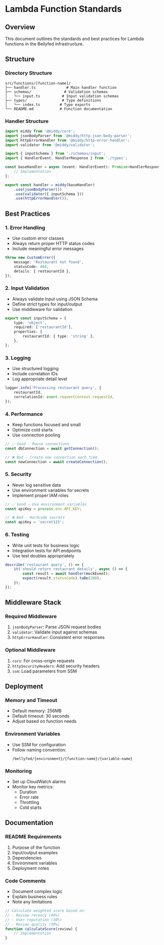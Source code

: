 # Lambda Function Standards

## Overview

This document outlines the standards and best practices for Lambda functions in the Bellyfed infrastructure.

## Structure

### Directory Structure

```
src/functions/[function-name]/
├── handler.ts              # Main handler function
├── schemas/               # Validation schemas
│   └── input.ts          # Input validation schemas
├── types/                # Type definitions
│   └── index.ts         # Type exports
└── README.md            # Function documentation
```

### Handler Structure

```typescript
import middy from '@middy/core';
import jsonBodyParser from '@middy/http-json-body-parser';
import httpErrorHandler from '@middy/http-error-handler';
import validator from '@middy/validator';

import { inputSchema } from './schemas/input';
import { HandlerEvent, HandlerResponse } from './types';

const baseHandler = async (event: HandlerEvent): Promise<HandlerResponse> => {
    // Implementation
};

export const handler = middy(baseHandler)
    .use(jsonBodyParser())
    .use(validator({ inputSchema }))
    .use(httpErrorHandler());
```

## Best Practices

### 1. Error Handling

- Use custom error classes
- Always return proper HTTP status codes
- Include meaningful error messages

```typescript
throw new CustomError({
    message: 'Restaurant not found',
    statusCode: 404,
    details: { restaurantId },
});
```

### 2. Input Validation

- Always validate input using JSON Schema
- Define strict types for input/output
- Use middleware for validation

```typescript
export const inputSchema = {
    type: 'object',
    required: ['restaurantId'],
    properties: {
        restaurantId: { type: 'string' },
    },
};
```

### 3. Logging

- Use structured logging
- Include correlation IDs
- Log appropriate detail level

```typescript
logger.info('Processing restaurant query', {
    restaurantId,
    correlationId: event.requestContext.requestId,
});
```

### 4. Performance

- Keep functions focused and small
- Optimize cold starts
- Use connection pooling

```typescript
// ✅ Good - Reuse connections
const dbConnection = await getConnection();

// ❌ Bad - Create new connection each time
const newConnection = await createConnection();
```

### 5. Security

- Never log sensitive data
- Use environment variables for secrets
- Implement proper IAM roles

```typescript
// ✅ Good - Use environment variables
const apiKey = process.env.API_KEY;

// ❌ Bad - Hardcode secrets
const apiKey = 'secret123';
```

### 6. Testing

- Write unit tests for business logic
- Integration tests for API endpoints
- Use test doubles appropriately

```typescript
describe('restaurant query', () => {
    it('should return restaurant details', async () => {
        const result = await handler(mockEvent);
        expect(result.statusCode).toBe(200);
    });
});
```

## Middleware Stack

### Required Middleware

1. `jsonBodyParser`: Parse JSON request bodies
2. `validator`: Validate input against schemas
3. `httpErrorHandler`: Consistent error responses

### Optional Middleware

1. `cors`: For cross-origin requests
2. `httpSecurityHeaders`: Add security headers
3. `ssm`: Load parameters from SSM

## Deployment

### Memory and Timeout

- Default memory: 256MB
- Default timeout: 30 seconds
- Adjust based on function needs

### Environment Variables

- Use SSM for configuration
- Follow naming convention:
    ```
    /bellyfed/{environment}/{function-name}/{variable-name}
    ```

### Monitoring

- Set up CloudWatch alarms
- Monitor key metrics:
    - Duration
    - Error rate
    - Throttling
    - Cold starts

## Documentation

### README Requirements

1. Purpose of the function
2. Input/output examples
3. Dependencies
4. Environment variables
5. Deployment notes

### Code Comments

- Document complex logic
- Explain business rules
- Note any limitations

```typescript
// Calculate weighted score based on:
// - Review recency (40%)
// - User reputation (30%)
// - Review quality (30%)
function calculateScore(review) {
    // Implementation
}
```
